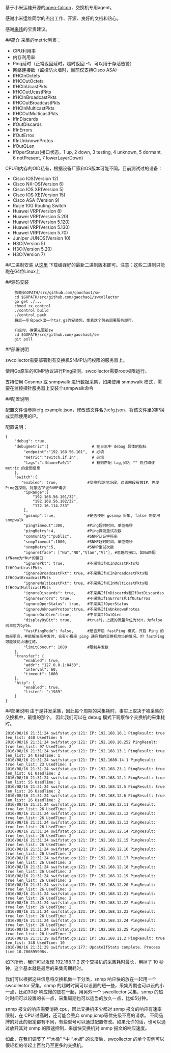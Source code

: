 

基于小米运维开源的[open-falcon](http://open-falcon.com)，交换机专用agent。

感谢小米运维同学的杰出工作、开源、良好的文档和热心。

感谢[来炜](https://github.com/laiwei)的宝贵建议。

##简介
采集的metric列表：

* CPU利用率
* 内存利用率
* Ping延时（正常返回延时，超时返回 -1，可以用于存活告警）
* 网络连接数（监控防火墙时，目前仅支持Cisco ASA)
* IfHCInOctets
* IfHCOutOctets
* IfHCInUcastPkts
* IfHCOutUcastPkts
* IfHCInBroadcastPkts
* IfHCOutBroadcastPkts
* IfHCInMulticastPkts
* IfHCOutMulticastPkts
* IfInDiscards
* IfOutDiscards
* IfInErrors
* IfOutErros
* IfInUnknownProtos
* IfOutQLen
* IfOperStatus(接口状态，1 up, 2 down, 3 testing, 4 unknown, 5 dormant, 6 notPresent, 7 lowerLayerDown)
	

CPU和内存的OID私有，根据设备厂家和OS版本可能不同。目前测试过的设备：

* Cisco IOS(Version 12)
* Cisco NX-OS(Version 6)
* Cisco IOS XR(Version 5)
* Cisco IOS XE(Version 15)
* Cisco ASA (Version 9)
* Ruijie 10G Routing Switch
* Huawei VRP(Version 8)
* Huawei VRP(Version 5.20)
* Huawei VRP(Version 5.120)
* Huawei VRP(Version 5.130)
* Huawei VRP(Version 5.70)
* Juniper JUNOS(Version 10)
* H3C(Version 5)
* H3C(Version 5.20)
* H3C(Version 7)

##二进制安装
从[这里](https://github.com/gaochao1/swcollector/releases) 下载编译好的最新二进制版本即可。注意：这些二进制只能跑在64位Linux上

##源码安装
```
	依赖$GOPATH/src/github.com/gaochao1/sw
	cd $GOPATH/src/github.com/gaochao1/swcollector
	go get ./...
	chmod +x control
	./control build
	./control pack
	最后一步会pack出一个tar.gz的安装包，拿着这个包去部署服务即可。
	
	升级时，确保先更新sw
	cd $GOPATH/src/github.com/gaochao1/sw
	git pull
```

##部署说明

swcollector需要部署到有交换机SNMP访问权限的服务器上。

使用Go原生的ICMP协议进行Ping探测，swcollector需要root权限运行。

支持使用 Gosnmp 或 snmpwalk 进行数据采集，如果使用 snmpwalk 模式，需要在监控探针服务器上安装个snmpwalk命令

##配置说明

配置文件请参照cfg.example.json，修改该文件名为cfg.json，将该文件里的IP换成实际使用的IP。

配置说明：
```
{
    "debug": true,
	"debugmetric":{                   # 在日志中 debug 具体的指标
		"endpoint":"192.168.56.101",  # 必填
		"metric":"switch.if.In",      # 必填
		"tags":"ifName=Fa0/1"         # 有则匹配 tag,如为 "" 则打印该 metric 的全部信息
	},
	"switch":{
	   "enabled": true,				#交换机IP地址段，对该网段有效IP，先发Ping包探测，对存活IP发SNMP请求
		"ipRange":[
            "192.168.56.101/32",      
            "192.168.56.102/32",
            "172.16.114.233" 
 		],
		"gosnmp":true,              #是否使用 gosnmp 采集, false 则使用 snmpwalk
 		"pingTimeout":300,          #Ping超时时间，单位毫秒
		"pingRetry":4,				#Ping探测重试次数
		"community":"public",		#SNMP认证字符串
		"snmpTimeout":1000,			#SNMP超时时间，单位毫秒
		"snmpRetry":5,				#SNMP重试次数
		"ignoreIface": ["Nu","NU","Vlan","Vl"],	#忽略的接口，如Nu匹配ifName为*Nu*的接口
		"ignorePkt": true,			#不采集IfHCInUcastPkts和IfHCOutUcastPkts
		"ignoreBroadcastPkt": true,	#不采集IfHCInBroadcastPkts和IfHCOutBroadcastPkts
		"ignoreMulticastPkt": true,	#不采集IfHCInMulticastPkts和IfHCOutMulticastPkts
		"ignoreDiscards": true,		#不采集IfInDiscards和IfOutDiscardss
		"ignoreErrors": true,		#不采集IfInErrors和IfOutErros
		"ignoreOperStatus": true,   #不采集IfOperStatus
		"ignoreUnknownProtos":true, #不采集IfInUnknownProtos
		"ignoreOutQLen":true,       #不采集IfOutQLen
		"displayByBit": true,       #true时，上报的流量单位为bit，为false则单位为byte。
		"fastPingMode": false,		#是否开启 fastPing 模式，开启 Ping 的效率更高，并能解决高并发时，会有小概率 ping 通宕机的交换机地址的情况。但 fastPing 可能被防火墙过滤。 
		"limitConcur": 1000			#限制并发数
 	}, 
    "transfer": {
        "enabled": true,
        "addr": "127.0.0.1:8433",
        "interval": 60,
        "timeout": 1000
    },
    "http": {
        "enabled": true,
        "listen": ":1989"
    }
}
```

##部署说明
由于是并发采集，因此每个周期的采集耗时，事实上取决于被采集的交换机中，最慢的那个。
因此我们可以在 debug 模式下观察每个交换机的采集耗时。
```
2016/08/16 21:31:24 swifstat.go:121: IP: 192.168.10.1 PingResult: true len_list: 440 UsedTime: 5
2016/08/16 21:31:24 swifstat.go:121: IP: 192.168.10.252 PingResult: true len_list: 97 UsedTime: 2
2016/08/16 21:31:24 swifstat.go:121: IP: 192.168.13.1 PingResult: true len_list: 24 UsedTime: 1
2016/08/16 21:31:24 swifstat.go:121: IP: 192.1680.14.1 PingResult: true len_list: 23 UsedTime: 1
2016/08/16 21:31:24 swifstat.go:121: IP: 192.168.23.1 PingResult: true len_list: 61 UsedTime: 2
2016/08/16 21:31:24 swifstat.go:121: IP: 192.168.12.1 PingResult: true len_list: 55 UsedTime: 1
2016/08/16 21:31:24 swifstat.go:121: IP: 192.168.12.5 PingResult: true len_list: 26 UsedTime: 2
2016/08/16 21:31:24 swifstat.go:121: IP: 192.168.12.6 PingResult: true len_list: 26 UsedTime: 2
2016/08/16 21:31:24 swifstat.go:121: IP: 192.168.12.11 PingResult: true len_list: 26 UsedTime: 2
2016/08/16 21:31:24 swifstat.go:121: IP: 192.168.12.12 PingResult: true len_list: 26 UsedTime: 2
2016/08/16 21:31:24 swifstat.go:121: IP: 192.168.12.13 PingResult: true len_list: 26 UsedTime: 2
2016/08/16 21:31:24 swifstat.go:121: IP: 192.168.12.14 PingResult: true len_list: 26 UsedTime: 2
2016/08/16 21:31:24 swifstat.go:121: IP: 192.168.12.15 PingResult: true len_list: 26 UsedTime: 2
2016/08/16 21:31:24 swifstat.go:121: IP: 192.168.12.16 PingResult: true len_list: 26 UsedTime: 2
2016/08/16 21:31:24 swifstat.go:121: IP: 192.168.12.17 PingResult: true len_list: 26 UsedTime: 2
2016/08/16 21:31:24 swifstat.go:121: IP: 192.168.12.18 PingResult: true len_list: 26 UsedTime: 2
2016/08/16 21:31:24 swifstat.go:121: IP: 192.168.12.19 PingResult: true len_list: 26 UsedTime: 2
2016/08/16 21:31:24 swifstat.go:121: IP: 192.168.12.20 PingResult: true len_list: 26 UsedTime: 2
2016/08/16 21:31:24 swifstat.go:121: IP: 192.168.12.21 PingResult: true len_list: 26 UsedTime: 2
2016/08/16 21:31:24 swifstat.go:121: IP: 192.168.12.22 PingResult: true len_list: 26 UsedTime: 2
2016/08/16 21:31:24 swifstat.go:121: IP: 192.168.12.23 PingResult: true len_list: 26 UsedTime: 2
2016/08/16 21:31:24 swifstat.go:121: IP: 192.168.12.24 PingResult: true len_list: 26 UsedTime: 2
2016/08/16 21:31:24 swifstat.go:121: IP: 192.168.12.25 PingResult: true len_list: 26 UsedTime: 2
2016/08/16 21:31:29 swifstat.go:121: IP: 192.168.11.2 PingResult: true len_list: 348 UsedTime: 10
2016/08/16 21:31:29 swifstat.go:177: UpdateIfStats complete. Process time 10.700895998s.
```
如下所示，我们可以发现 192.168.11.2 这个交换机的采集耗时最长，用掉了 10 秒钟，这个基本就是最后的采集周期耗时。

我们可以根据这些信息将交换机做一下分类，snmp 响应快的放在一起用一个 swcollector 采集，snmp 的超时时间可以设置的短一些，采集周期也可以设的小一点，比如30秒
响应慢的放在一起，用另外一个 swcollector 采集，snmp 的超时时间可以设置的长一点，采集周期也可以适当的放久一点，比如5分钟。

snmp 报文的响应需要消耗 cpu，因此交换机多少都对 snmp 报文的响应有速率限制，在 CPU 过高时，还可能会丢弃 snmp,icmp等优先级不高的请求。
不同品牌的对此的限定都有不同，有些型号可以通过配置修改。如果允许的话，也可以通过放开其对 snmp 的限速控制，来加快交换机对 snmp 报文的响应速度。

如此，在我们调节了 *“木桶” *中 *“木板”* 的长度后，swcollector 的单个实例可以很轻松的带起上百台乃至更多的交换机。


